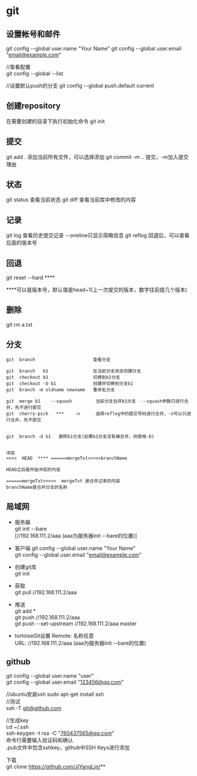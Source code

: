 # git

## 设置帐号和邮件

git config --global user.name "Your Name"
git config --global user.email "email@example.com"

//查看配置  
git config --global  --list

//设置默认push的分支
git config --global push.default current

## 创建repository

在需要创建的目录下执行初始化命令
git init


## 提交

git add .            添加当前所有文件，可以选择添加
git commit -m  ..    提交，-m加入提交理由


## 状态

git status           查看当前状态
git diff             查看当前库中修改的内容


## 记录

git log              查看历史提交记录   --oneline只显示简略信息
git reflog           回退后，可以查看后面的版本号


## 回退

git reset  --hard  ****

****可以是版本号，默认值是head~1(上一次提交的版本，数字往前提几个版本)



## 删除

git rm  a.txt


## 分支

```
git  branch                      查看分支  

git  branch   b1                 在当前分支状态创建分支  
git  checkout b1                 切换到b1分支  
git  checkout -b b1              创建并切换到分支b1  
git  branch -m oldname newname   重命名分支   

git  merge b1    --squash         当前分支合并b1分支  --squash参数只进行合并，先不进行提交  
git  cherry-pick   ***    -n      选择reflog中的提交号码进行合并，-n可以只进行合并，先不提交  


git  branch -d b1   删除b1分支(如果b1分支没有被合并，则使用-D)  


冲突
<<<<  HEAD  **** ======mergeTxt>>>>>branchName    

HEAD之后是开始冲突的内容

======mergeTxt>>>>>  mergeTxt 是合并过来的内容
branchName是合并分支的名称

```

## 局域网

+ 服务器  
  git init --bare   
  [//192.168.111.2/aaa (aaa为服务器init --bare的位置)]

+ 客户端
  git config --global user.name "Your Name"  
  git config --global user.email "email@example.com"

+ 创建git库    
  git init  

+ 获取  
  git pull   //192.168.111.2/aaa



+ 推送  
  git add *  
  git push  //192.168.111.2/aaa  
  git push --set-upstream //192.168.111.2/aaa master  



+ tortoiseGit设置
  Remote: 名称任意  
  URL: //192.168.111.2/aaa (aaa为服务器init --bare的位置)  


## github

git config --global user.name "user"  
git config --global user.email "123456@qq.com"  

//ubuntu安装ssh
sudo apt-get install ssh  
//测试  
ssh -T git@github.com  

//生成key  
cd ~/.ssh     
ssh-keygen -t rsa -C "760437565@qq.com"    
命令行需要输入验证码和确认    
.pub文件中包含sshkey，github中SSH Keys进行添加    

下载  
git clone https://github.com/JiYangLin/**  
